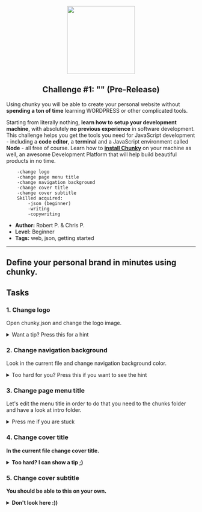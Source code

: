 <p align="center">
  <img src="https://raw.githubusercontent.com/fluidtrends/carmel/master/challenges/hello-chunky/icon.gif" width="180">
  <h2 align="center"> Challenge #1: "" (Pre-Release)</h2>
</p>

Using chunky you will be able to create your personal website without **spending a ton of time** learning WORDPRESS or other complicated tools. 

Starting from literally nothing, **learn how to setup your development machine**, with absolutely **no previous experience** in software development. This challenge helps you get the tools you need for JavaScript development - including a **code editor**, a **terminal** and a JavaScript environment called **Node** - all free of course. Learn how to [**install Chunky**](http://chunky.io) on your machine as well, an awesome Development Platform that will help build beautiful products in no time.

		-change logo
		-change page menu title
		-change navigation background
		-change cover title
		-change cover subtitle
		Skilled acquired:
			-json (beginner)
			-writing
			-copywriting

* **Author:** Robert P. & Chris P.
* **Level:** Beginner
* **Tags:** web, json, getting started

---

## Define your personal brand in minutes using chunky.

## Tasks

### 1. Change logo

Open chunky.json and change the logo image.

<details> 
  <summary>Want a tip? Press this for a hint </summary>
  <br />
   <p> Have a look at <b>line 36</b>. </p> 
</details>

### 2. Change navigation background

Look in the current file and change navigation background color.

<details> 
  <summary>Too hard for you? Press this if you want to see the hint </summary>
   <p> Look at line <b>47</b>. </p> 
</details>

### 3. Change page menu title

Let's edit the menu title in order to do that
you need to the chunks folder and have a look
at intro folder.

<details> 
  <summary>Press me if you are stuck</summary>
  <br />
   <p> Open <b>chunk.json<b> file and have a look at <b>line 5<b>. </p> 
</details>

### 4. Change cover title

In the current file change cover title.

<details> 
  <summary>Too hard? I can show a tip ;)</summary>
   <p> Maye line <b>12</b> will help. </p> 
</details>

### 5. Change cover subtitle

You should be able to this on your own.

<details> 
  <summary>Don't look here :))</summary>
   <p> Look at line <b>36</b>. </p> 
</details>


